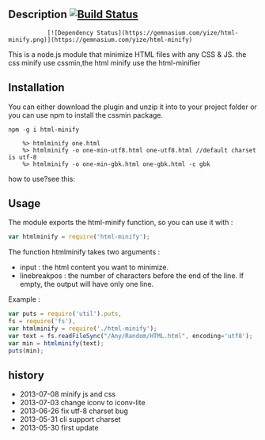 ## Description [![Build Status](https://travis-ci.org/yize/html-minify.png?branch=master)](https://travis-ci.org/yize/html-minify)
               [![Dependency Status](https://gemnasium.com/yize/html-minify.png)](https://gemnasium.com/yize/html-minify)

This is a node.js module that minimize HTML files with any CSS & JS.
the css minify use cssmin,the html minify use the html-minifier



## Installation

You can either download the plugin and unzip it into to your project folder or you can use npm to install the cssmin package.

```shell
npm -g i html-minify
```

```shell
    %> htmlminify one.html
    %> htmlminify -o one-min-utf8.html one-utf8.html //default charset is utf-8
    %> htmlminify -o one-min-gbk.html one-gbk.html -c gbk
```

how to use?see this:

[]()
## Usage

The module exports the html-minify function, so you can use it with :

```js
var htmlminify = require('html-minify');
```

The function htmlminify takes two arguments :

* input : the html content you want to minimize.
* linebreakpos : the number of characters before the end of the line. If empty, the output will have only one line.

Example :

```js
var puts = require('util').puts,
fs = require('fs'),
var htmlminify = require('./html-minify');
var text = fs.readFileSync("/Any/Random/HTML.html", encoding='utf8');
var min = htmlminify(text);
puts(min);
```

## history
- 2013-07-08 minify js and css
- 2013-07-03 change iconv to iconv-lite
- 2013-06-26 fix utf-8 charset bug
- 2013-05-31 cli support charset
- 2013-05-30 first update
